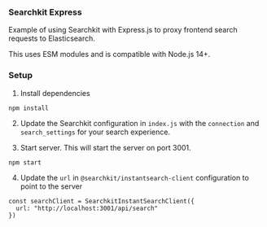 ### Searchkit Express

Example of using Searchkit with Express.js to proxy frontend search requests to Elasticsearch.

This uses ESM modules and is compatible with Node.js 14+.

### Setup

1. Install dependencies

```
npm install
```

2. Update the Searchkit configuration in `index.js` with the `connection` and `search_settings` for your search experience.

3. Start server. This will start the server on port 3001.

```
npm start
```

4. Update the `url` in `@searchkit/instantsearch-client` configuration to point to the server

```
const searchClient = SearchkitInstantSearchClient({
  url: "http://localhost:3001/api/search"
})
```
